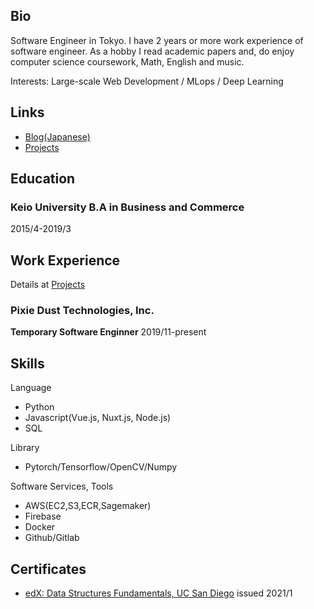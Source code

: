 ## Bio
Software Engineer in Tokyo. I have 2 years or more work experience of software engineer.
As a hobby I read academic papers and, do enjoy computer science coursework, Math, English and music.

Interests: Large-scale Web Development / MLops / Deep Learning


## Links
- [Blog(Japanese)](https://billyio.github.io/blog)
- [Projects](https://billyio.github.io/projects)

## Education
### Keio University B.A in Business and Commerce
2015/4-2019/3 


## Work Experience
Details at [Projects](https://billyio.github.io/projects)

### Pixie Dust Technologies, Inc.  
**Temporary Software Enginner** 2019/11-present

## Skills
Language
- Python 
- Javascript(Vue.js, Nuxt.js, Node.js)
- SQL

Library
- Pytorch/Tensorflow/OpenCV/Numpy

Software Services, Tools
- AWS(EC2,S3,ECR,Sagemaker)
- Firebase
- Docker
- Github/Gitlab

## Certificates
- [edX: Data Structures Fundamentals, UC San Diego](https://courses.edx.org/certificates/4faabb2a5b2f4171b30789c502270f1a) issued 2021/1
